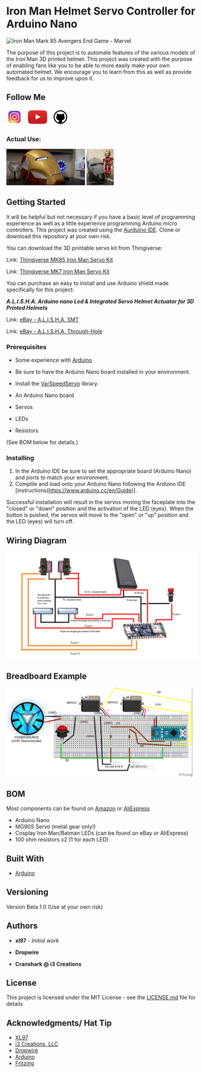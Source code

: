 # Iron Man Helmet Servo Controller for Arduino Nano

![Iron Man Mark 85 Avengers End Game - Marvel](images/DSC01481.png)

The purpose of this project is to automate features of the various models of the Iron Man 3D printed helmet.  This project was created with the purpose of enabling fans like you to be able to more easily make your own automated helmet. We encourage you to learn from this as well as provide feedback for us to improve upon it.

## Follow Me

[![alt text][1.1]][1]  [![alt text][2.1]][2]  [![alt text][3.1]][3]

[1.1]: images/instagram.png (Instagram - Dropwire)
[2.1]: images/youtube.png (YouTube - Dropwire)
[3.1]: images/github.png (Github - Crash Works)
[4.1]: images/youtube-preview.jpg (Crash Works 3d - Helmet Motorization Kit Test v1)
[5.1]: images/youtube-preview_MK7.JPG (Crash Works 3d - Helmet Motorization Kit Test v1)
[1]: https://www.instagram.com/dropwire/
[2]: https://www.youtube.com/channel/UCxbZNWPNsDoVIHJfYZQF2Jw
[3]: https://github.com/
[4]: https://www.youtube.com/watch?v=dDsZCZuzkQU
[5]: https://www.youtube.com/watch?v=P-p2FFcd4s8&feature=emb_logo

### Actual Use:

[![alt text][4.1]][4]
[![alt text][5.1]][5]

## Getting Started

It will be helpful but not necessary if you have a basic level of programming experience as well as a little experience programming Arduino micro controllers.  This project was created using the [Aurduino IDE](https://www.arduino.cc/).  Clone or download this repository at your own risk.

You can download the 3D printable servo kit from Thingiverse:

Link: [Thingiverse MK85 Iron Man Servo Kit](https://www.thingiverse.com/thing:4607836)

Link: [Thingiverse MK7 Iron Man Servo Kit](https://www.thingiverse.com/thing:4630066)

You can purchase an easy to install and use Arduino shield made specifically for this project:

***A.L.I.S.H.A. Arduino nano Led & Integrated Servo Helmet Actuator for 3D Printed Helmets***

Link: [eBay - A.L.I.S.H.A. SMT](https://www.ebay.com/itm/402549198649)

Link: [eBay - A.L.I.S.H.A. Through-Hole](https://www.ebay.com/itm/402549215661)

### Prerequisites

* Some experience with [Arduino](https://www.arduino.cc/)

* Be sure to have the Arduino Nano board installed in your environment.
* Install the [VarSpeedServo](https://github.com/netlabtoolkit/VarSpeedServo) library. 
* An Arduino Nano board
* Servos
* LEDs
* Resistors

(See BOM below for details.)

### Installing

1.  In the Arduino IDE be sure to set the appropriate board (Arduino Nano) and ports to match your environment.
2. Complile and load onto your Arduino Nano following the Arduino IDE [instructions(https://www.arduino.cc/en/Guide)].

Successful installation will result in the servos moving the faceplate into the "closed" or "down" position and the activation of the LED (eyes).  When the button is pushed, the servos will move to the "open" or "up" position and the LED (eyes) will turn off.

## Wiring Diagram
![Wiring diagram](images/wiring_diagram_1.jpg)

## Breadboard Example
![Breadboard example](images/Iron_Man_Servo_Sketch_bb.jpg)

## BOM
Most components can be found on [Amazon](https://www.amazon.com) or [AliExpress](https://www.aliexpress.com)
* Arduino Nano
* MG90S Servo (metal gear only!)
* Cosplay Iron Man/Batman LEDs (can be found on eBay or AliExpress)
* 100 ohm resistors x2 (1 for each LED)

## Built With

* [Arduino](https://www.arduino.cc/)

## Versioning

Version Beta 1.0 (Use at your own risk) 

## Authors

* **xl97** - *Initial work*

* **Dropwire**

* **Cranshark @ i3 Creations**

## License

This project is licensed under the MIT License - see the [LICENSE.md](LICENSE.md) file for details

## Acknowledgments/ Hat Tip
* [XL97](https://www.therpf.com/forums/members/xl97.9819/)
* [i3 Creations, LLC](https://github.com/i3creations)
* [Dropwire](https://github.com/Acollazo7)
* [Arduino](https://www.arduino.cc/)
* [Fritzing](https://fritzing.org/)


